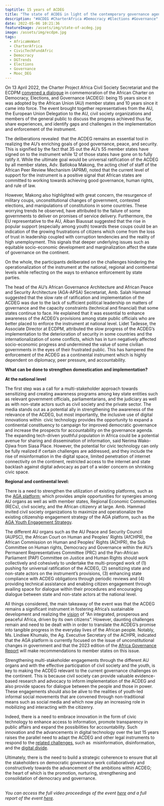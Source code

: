 ```yaml
---
toptitle: 15 years of ACDEG
title: "The state of ACDEG in light of the contemporary governance agenda in Africa "
description: "#ACDEG #CharterAfrica #Democracy #Elections #Governance"
date: 2022-05-06 10:21:36
featureImage: /assets/img/state-of-acdeg.jpg
image: /assets/img/ecdpm.jpg
tags:
  - AfricaWeWant
  - CharterAfrica
  - CivicTechFundAfric
  - Democracy
  - DGTrends
  - Elections
  - Governance
  - Mooc_DEG
---
```

On 13 April 2022, the Charter Project Africa Civil Society Secretariat and the ECDPM [convened a dialogue](https://ecdpm.org/events/advancing-pan-african-governance-agenda/) in commemoration of the African Charter on Democracy, Elections, and Governance (ACDEG): being 15 years since it was adopted by the African Union (AU) member states and 10 years since it came into force. The event brought together representatives from the AU, the European Union Delegation to the AU, civil society organizations and members of the general public to discuss the progress achieved thus far, share experiences, and identify gaps and challenges in the implementation and enforcement of the instrument.

The deliberations revealed  that the ACDEG remains an essential tool in realizing the AU’s enriching goals of good governance, peace, and security. This is signified by the fact that 35 out the AU’s 55 member states have signed on to the instrument while 12 of those states have gone on to fully ratify it. While the ultimate goal would be universal ratification of the ACDEG by all member states, Adv. Batlokoa Makong, the acting chief of staff of the African Peer Review Mechanism (APRM), noted that the current level of support for the instrument is a positive signal that African states are committed to working towards achieving good governance, human rights, and rule of law. 

However, Makong also highlighted with great concern, the resurgence of military coups, unconstitutional changes of government, contested elections, and manipulations of constitutions in some countries. These worrying trends he observed, have attributed to the failure of some governments to deliver on promises of service delivery. Furthermore, the EU representative to the AU, Alban Biaussat suggested that the rise in popular support (especially among youth) towards these coups could be an indication of the growing frustrations of citizens which come from the loss of trust in leadership coupled with corruption tendencies and the reality of high unemployment. This signals that deeper underlying issues such as equitable socio-economic development and marginalization affect the state of governance on the continent.

On the whole, the participants deliberated on the challenges hindering the operationalization of the instrument at the national, regional and continental levels while reflecting on the ways to enhance enforcement by state parties. 

The head of the AU’s African Governance Architecture and African Peace and Security Architecture (AGA-APSA) Secretariat, Amb. Salah Hammad suggested that the slow rate of ratification and implementation of the ACDEG was due to the lack of sufficient political leadership on matters of governance and the capacity constraints (technical and financial) that some states continue to face. He explained that it was essential to enhance awareness of the ACDEG’s provisions among state public officials who are better placed to enforce the instrument at national level. Lidet Tadesse, the Associate Director at ECDPM, attributed the slow progress of the ACDEG’s implementation to the deterioration of security in some countries and the internationalization of some conflicts, which has in turn negatively affected  socio-economic progress and undermined the value of some civilian governments in the eyes of their frustrated public. This has hampered the enforcement of the ACDEG as a continental instrument which is highly dependent on diplomacy, peer pressure, and accountability.  



**What can be done to strengthen domestication and implementation?** 

**At the national level**

The first step was a call for a multi-stakeholder approach towards sensitizing and creating awareness programs among key state entities such as relevant government officials, parliamentarians, and the judiciary as well as with non-state actors such as civil society and the private sector. The media stands out as a potential ally in strengthening the awareness of the relevance of the ACDEG, but most importantly, the inclusive use of digital innovations within  civic technology provides the opportunity to expand a continental constituency to campaign for improved democratic governance and increase the prospects for accountability on the governance agenda.  The expanding tech-driven youthful population in Africa could be a potential avenue for sharing and dissemination of information, said Nerima Wako-Ojiwa from Siasa Place. However, the potential for civic technology can only be fully realized if certain challenges are addressed, and they include the rise of misinformation in the digital space, limited penetration of internet connectivity on the continent, restricted access to the internet and state backlash against digital advocacy as part of a wider concern on shrinking civic space. 

**Regional and continental level:**

There is a need to strengthen the utilization of existing platforms, such as the [AGA platform](https://au.int/en/aga?msclkid=e3beb4d0c56a11ec856134022471b39c); which provides ample opportunities for synergies among AU organs as well as with member states, Regional Economic Communities (RECs), civil society, and the African citizenry at large. Amb. Hammad invited civil society organizations to maximize and operationalize the existing citizenship engagement strategy of the AGA platform, such as the [AGA Youth Engagement Strategy](https://au.int/en/documents/20200521/youth-engagement-strategy).  

The different AU organs such as the AU Peace and Security Council (AUPSC), the African Court on Human and Peoples’ Rights (AfCHPR), the African Commission on Human and Peoples’ Rights (ACHPR), the Sub Committee on Human rights, Democracy and Governance within the AU’s Permanent Representatives Committee (PRC) and the Pan-African Parliament (PAP) Committee on Justice and Human Rights should work collectively and cohesively to undertake the multi-pronged work of (1) pushing for universal ratification of the ACDEG, (2) sensitizing state and non-state actors on the instrument’s provisions, (3) enhancing state compliance with ACDEG obligations through periodic reviews and (4) providing technical assistance and enabling citizen engagement through availing space for dialogue within their procedures and encouraging dialogue between state and non-state actors at the national level.

All things considered, the main takeaway of the event was that the ACDEG remains a significant instrument in fostering Africa’s sustainable development and realizing the [vision](https://au.int/en/about/vision) of “An integrated, prosperous and peaceful Africa, driven by its own citizens”. However, daunting challenges remain and need to be dealt with in order to translate the ACDEG’s promise into tangible progress in the everyday lives of the African people. Notably, Ms. Lindiwe Khumalo, the Ag. Executive Secretary of the ACHPR, indicated that the AGA platform is currently focused on the issue of unconstitutional changes in government and that the 2023 edition of the [Africa Governance Report](https://www.africannewspage.net/2022/03/26/op-ed-unveiling-the-2021-african-governance-futures-scenarios-by-eddy-maloka/) will make recommendations to member states on this issue. 

Strengthening multi-stakeholder engagements through the different AU organs and with the effective participation of civil society and the youth, is key to making the ACDEG relevant to the current governance challenges on the continent. This is because civil society can provide valuable evidence-based research and advocacy to inform implementation of the ACDEG and also provide spaces for dialogue between the people and those in power. These engagements should also be alive to the realities of youth-led informal social movements that are convened through non-traditional means such as social media and which now play an increasing role in mobilizing and interacting with the citizenry. 

Indeed, there is a need to embrace innovation in the form of civic technology to enhance access to information, promote transparency in public affairs and expand the possibilities for accountability. Such innovation and the advancements in digital technology over the last 15 years raises the parallel need to adapt the ACDEG and other legal instruments to respond to the [related challenges](https://achpr.org/sessions/resolutions?id=504&msclkid=addc0794c56811ec8734aff09670e5b3), such as  misinformation, disinformation, and the [digital divide](https://www.africaportal.org/features/covid-19-implications-of-the-pandemic-for-the-digital-divide-in-africa/?msclkid=1398ae46c56811ec9c7b8cd17ccd0d99). 

Ultimately, there is the need to build a strategic coherence to ensure that all the stakeholders on democratic governance work collaboratively and constructively towards the advancement of the ambitions within ACDEG; the heart of which is the promotion, nurturing, strengthening and consolidation of democracy and governance. 

\
*You can access the full video proceedings of the event [here](https://youtu.be/TLCPJi1E8T0) and a full report of the event [here](https://ecdpm.org/wp-content/uploads/Key-Highlights-Outcome-Document-15th-anniversary-of-adoption-of-ACDEG-Final-April-2022.pdf).*